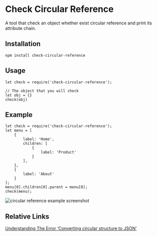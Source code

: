 # Check Circular Reference
A tool that check an object whether exist circular reference and print its attribute chain.


## Installation
```
npm install check-circular-reference
```

## Usage
```
let check = require('check-circular-reference');

// The object that you will check
let obj = {} 
check(obj)
```

## Example
```
let check = require('check-circular-reference');
let menu = [
    {
        label: 'Home',
        children: [
            {
                label: 'Product'
            }
        ],
    },
    {
        label: 'About'
    }
];
menu[0].children[0].parent = menu[0];
check(menu);
```
![circular reference example screenshot](https://youshaohua.com/assets/img/others/github-check-circular-reference-example.png)

## Relative Links
[Understanding The Error ‘Converting circular structure to JSON’](https://youshaohua.com/post/understanding-the-error-converting-circular-structure-to-json)

